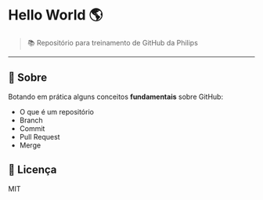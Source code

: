 # Hello World 🌎

> 📚 Repositório para treinamento de GitHub da Philips

--- 

## :pushpin: Sobre

Botando em prática alguns conceitos **fundamentais** sobre GitHub: 

- O que é um repositório
- Branch
- Commit
- Pull Request 
- Merge

## :scroll: Licença

MIT 
